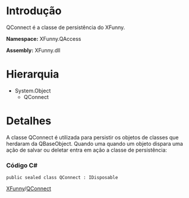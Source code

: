 # Introdução #

QConnect  é a classe de persistência do XFunny.

**Namespace:** XFunny.QAccess

**Assembly:** XFunny.dll

# Hierarquia #

<a href='Hidden comment: * System.Object'></a>
  * System.Object
    * QConnect

# Detalhes #

A classe QConnect é utilizada para persistir os objetos de classes que herdaram da QBaseObject. Quando uma quando um objeto dispara uma ação de salvar ou deletar entra em ação a classe de persistência:

### Código C# ###
```
public sealed class QConnect : IDisposable
```

[XFunny](XFunny.md)/[QConnect](QConnect.md)

